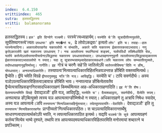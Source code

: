 ```yaml
---
index:  6.4.150
vrittiindex:  465
sutra:  हलस्तद्धितस्य
vritti:  balamanorama 
---
```


हलस्तद्धितस्य। `हल' इति दिग्योगे पञ्चमी। `परस्ये'त्यध्याहार्यम्। `यस्येति चे'ति सूत्रादीतीत्यनुवर्तते, `सूर्यतिष्यागस्त्ये'त्यतः `उपधाया' इति षष्ठ�न्तं च, `ढे लोपोऽकद्र्वाः' इत्यतो `लोप' इति च। तदाह--हलः परस्येत्यादिना। अकारलोपात्प्रागेव यकारलोपो न संभवति, अकारे सति यकारस्य ईकारपरकत्वाऽभावात्। ननु कृतेऽकारलोपे खतं यकारस्य उपधात्वम् ?। नच अल्लोपस्य स्थानिवत्त्वं शङ्क्यं, यलोपविधौ तन्निषेधादिति चेन्न, यलोपे कर्तव्येऽल्लोपस्याभीयत्वेनाऽसिद्धतया यकारस्य उपधात्वसंभवात्। उपधाग्रहणाननुवृत्तौ त्वल्लोपस्याऽसिद्धत्वाद्यकारस्य ईकारपरकत्वाऽभावाल्लोपो न स्यात्। यदा तु सूत्रारम्भसामथ्र्यादेवाकारव्यवधाने।ञपि यकारस्य लोपः सम्भवतीत्युच्यते, तदोपधाग्रहणानुवृत्तिर्मास्तु। गार्गीति। इह `गोत्रं च चरणैः सहे'ति जातित्वेऽपि `जातेरस्त्रीविषया'दिति न ङीष्, योपधत्वात्। अनपत्याधिकारेति। `तस्यापत्य'मित्यपत्याधिकारविहितभिन्नयञन्तान्न ङीबिति वक्तव्यमित्यर्थः। द्वैप्येति। द्वीपे भवेति विग्रहे `द्वीपादनुसमुद्र यञि'ति यञ्। आदिवृद्धिः। `यस्येति च'। टापि सवर्णदीर्घः। अस्य यञोऽपत्याधिकारविहितत्वाऽबावान्न ङीबिति भावः। नन्वपत्यान्न ङीबित्येतावतैव द्वैप्येत्यत्रातिप्रसङ्गनिरासादधिकारग्रहणं किमर्थमित्यत आह-अधिकारग्रहणादिति। `इह ने'ति शेषः। देवस्यापत्यमिति विग्रहे `देवाद्यञञौ' इति यञ्, आदिवृद्धिः, `यस्येति च'। दैव्यशब्दाट्टाप्, सवर्णदीर्घः, दैव्येति रूपम्। `अनपत्यान्न ङी]बित्युक्ते त्वस्य यञ आपत्यत्वान्ङीब्निषेधो न स्यात्। अधिकारग्रहणे तु अत्रापि निषेधः स्यादेव, अस्य यञ आपत्यत्वे।ञपि `तस्यापत्य'मित्यधिकारबहिर्भूतत्वात्। तदेतदुपपादयति--देवादिति। `देवाद्यञञौ' इति तु `तस्यापत्य'मित्यदिकारात्प्रागेव `प्राग्दीव्यतो'णित्यधिकारपठितः। स चाऽपत्यादिविकारान्तार्थेषु साधारणत्वादपत्यार्थकोऽपि भवति, न त्वपत्याधिकारपठित इत्यर्थः। यद्यपि `यञश्चे'ति सूत्रे `आपत्यग्रहणं कर्तव्य'मित्येव भाष्ये दृश्यते, तथापि तत्र आपत्यपदमपत्याधिकारविहितपरमिति मनोरमायां शब्दरत्ने च प्रपञ्चितम्।

